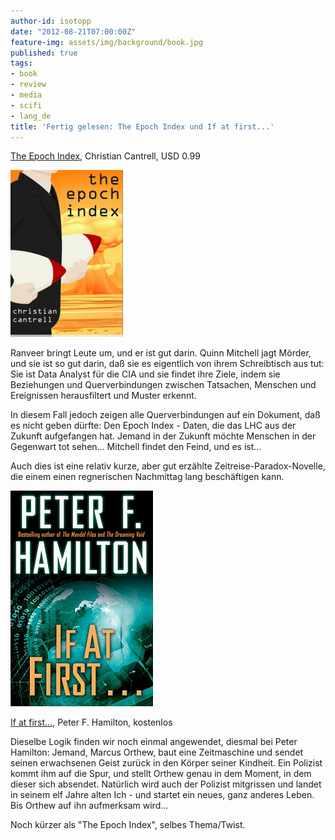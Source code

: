 ```yaml
---
author-id: isotopp
date: "2012-08-21T07:00:00Z"
feature-img: assets/img/background/book.jpg
published: true
tags:
- book
- review
- media
- scifi
- lang_de
title: 'Fertig gelesen: The Epoch Index und If at first...'
---
```

[The Epoch Index](http://www.amazon.com/The-Epoch-Index-ebook/dp/B0041846M0),
Christian Cantrell, USD 0.99

![Cantrell: The Epoch Index](/uploads/epoch_index.png)

Ranveer bringt Leute um, und er ist gut darin.  Quinn Mitchell jagt Mörder,
und sie ist so gut darin, daß sie es eigentlich von ihrem Schreibtisch aus
tut: Sie ist Data Analyst für die CIA und sie findet ihre Ziele, indem sie
Beziehungen und Querverbindungen zwischen Tatsachen, Menschen und
Ereignissen herausfiltert und Muster erkennt.

In diesem Fall jedoch zeigen alle Querverbindungen auf ein Dokument, daß es
nicht geben dürfte: Den Epoch Index - Daten, die das LHC aus der Zukunft
aufgefangen hat.  Jemand in der Zukunft möchte Menschen in der Gegenwart tot
sehen…  Mitchell findet den Feind, und es ist…

Auch dies ist eine relativ kurze, aber gut erzählte
Zeitreise-Paradox-Novelle, die einem einen regnerischen Nachmittag lang
beschäftigen kann.

![Hamilton: If at first…](/uploads/if_at_first.png)

[If at first…](http://www.amazon.com/If-First-Short-Story-ebook/dp/B0057P10OI),
Peter F. Hamilton, kostenlos

Dieselbe Logik finden wir noch einmal angewendet, diesmal bei Peter
Hamilton: Jemand, Marcus Orthew, baut eine Zeitmaschine und sendet seinen
erwachsenen Geist zurück in den Körper seiner Kindheit.  Ein Polizist kommt
ihm auf die Spur, und stellt Orthew genau in dem Moment, in dem dieser sich
absendet.  Natürlich wird auch der Polizist mitgrissen und landet in seinem
elf Jahre alten Ich - und startet ein neues, ganz anderes Leben.  Bis Orthew
auf ihn aufmerksam wird...

Noch kürzer als "The Epoch Index", selbes Thema/Twist.
